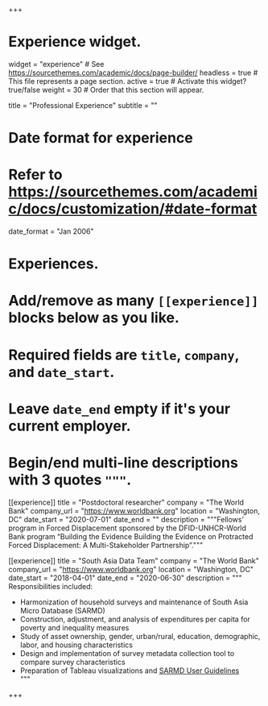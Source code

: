 +++
# Experience widget.
widget = "experience"  # See https://sourcethemes.com/academic/docs/page-builder/
headless = true  # This file represents a page section.
active = true  # Activate this widget? true/false
weight = 30  # Order that this section will appear.

title = "Professional Experience"
subtitle = ""

# Date format for experience
#   Refer to https://sourcethemes.com/academic/docs/customization/#date-format
date_format = "Jan 2006"

# Experiences.
#   Add/remove as many `[[experience]]` blocks below as you like.
#   Required fields are `title`, `company`, and `date_start`.
#   Leave `date_end` empty if it's your current employer.
#   Begin/end multi-line descriptions with 3 quotes `"""`.
[[experience]]
  title = "Postdoctoral researcher"
  company = "The World Bank"
  company_url = "https://www.worldbank.org"
  location = "Washington, DC"
  date_start = "2020-07-01"
  date_end = ""
  description = """Fellows’ program in Forced Displacement sponsored by the DFID-UNHCR-World Bank program “Building the Evidence Building the Evidence on Protracted Forced Displacement: A Multi-Stakeholder Partnership”."""

[[experience]]
  title = "South Asia Data Team"
  company = "The World Bank"
  company_url = "https://www.worldbank.org"
  location = "Washington, DC"
  date_start = "2018-04-01"
  date_end = "2020-06-30"
  description = """
  Responsibilities included:
  
  * Harmonization of household surveys and maintenance of South Asia Micro Database (SARMD)
  * Construction, adjustment, and analysis of expenditures per capita for poverty and inequality measures
  * Study of asset ownership, gender, urban/rural, education, demographic, labor, and housing characteristics
  * Design and implementation of survey metadata collection tool to compare survey characteristics
  * Preparation of Tableau visualizations and [SARMD User Guidelines](https://worldbank.github.io/SARMD_guidelines/)  
  """

+++
